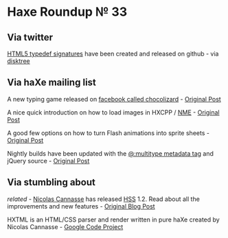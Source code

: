 [_template]: roundup.html
# Haxe Roundup № 33

## Via twitter
[HTML5 typedef signatures][link 1] have been created and released on github - via [disktree][link 2]

## Via haXe mailing list
A new typing game released on [facebook called chocolizard][link 3] - [Original Post][link 4]

A nice quick introduction on how to load images in HXCPP / [NME][link 5] - [Original Post][link 6]

A good few options on how to turn Flash animations into sprite sheets - [Original Post][link 7]

Nightly builds have been updated with the [@:multitype metadata tag][link 8] and jQuery source - [Original Post][link 9]

## Via stumbling about

*related* - [Nicolas Cannasse][link 10] has released [HSS][link 11] 1.2. Read about all the improvements and new features - [Original Blog Post][link 12]

HXTML is an HTML/CSS parser and render written in pure haXe created by Nicolas Cannasse - [Google Code Project][link 13]

[link 1]: https://github.com/tong/hx.html5 "HTML5 typedef signatures - github"
[link 2]: http://www.twitter.com/disktree "@disktree"
[link 3]: http://apps.facebook.com/chocolizard "Chocolizard Game - FaceBook"
[link 4]: http://haxe.1354130.n2.nabble.com/facebook-game-td6021652.html "New FaceBook Game Chocolizard - haXe Mailing List"
[link 5]: http://code.google.com/p/nekonme/ "NME Google Code"
[link 6]: http://haxe.1354130.n2.nabble.com/hxcpp-options-to-load-images-td6023777.html "How to load images in HXCPP / NME - haXe Mailing List"
[link 7]: http://haxe.1354130.n2.nabble.com/Sprite-Sheet-generator-td6017729.html "Sprite Sheet Generators - haXe Mailing List"
[link 8]: http://haxe.org/manual/metadata "@:multitypes documentation - haXe Manual"
[link 9]: http://haxe.1354130.n2.nabble.com/Multitypes-amp-JQuery-td6035378.html "Multitypes and jQuery - haXe Mailing List"
[link 10]: http://ncannasse.fr/ "Nicolas Cannasse Website"
[link 11]: http://ncannasse.fr/projects/hss "HSS - CSS syntax improvement"
[link 12]: http://ncannasse.fr/blog/hss_1_2_available "HSS 1.2 Available! - Nicolas Cannasse Weblog"
[link 13]: http://code.google.com/p/hxtml/ "HXTML - HTML / CSS parser and renderer - Google Code"

